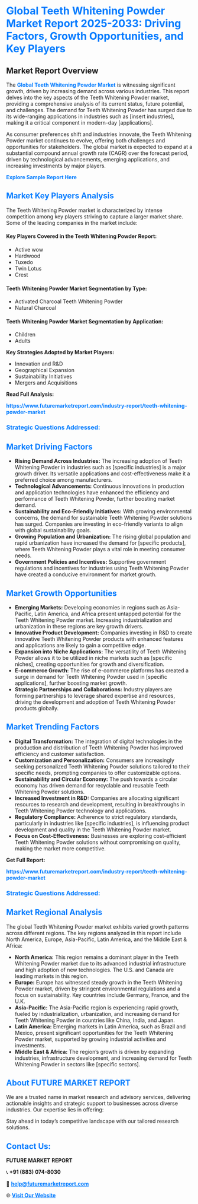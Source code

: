 <h1 style="color: #007BFF;">Global Teeth Whitening Powder Market Report 2025-2033: Driving Factors, Growth Opportunities, and Key Players</h1>

<section id="overview">
<h2>Market Report Overview</h2>
<p>The <a href="https://www.futuremarketreport.com/industry-report/teeth-whitening-powder-market" style="color: #007BFF; text-decoration: none;"><strong>Global Teeth Whitening Powder Market</strong></a> is witnessing significant growth, driven by increasing demand across various industries. This report delves into the key aspects of the Teeth Whitening Powder market, providing a comprehensive analysis of its current status, future potential, and challenges. The demand for Teeth Whitening Powder has surged due to its wide-ranging applications in industries such as [insert industries], making it a critical component in modern-day [applications].</p>
<p>As consumer preferences shift and industries innovate, the Teeth Whitening Powder market continues to evolve, offering both challenges and opportunities for stakeholders. The global market is expected to expand at a substantial compound annual growth rate (CAGR) over the forecast period, driven by technological advancements, emerging applications, and increasing investments by major players.</p>
</section>

<section id="overview">
<p><a href="https://www.futuremarketreport.com/request-sample/reportId=58768" style="color: #007BFF; text-decoration: none;"><strong>Explore Sample Report Here</strong></a></p>
</section>

<section id="key-players">
<h2 style="color: #007BFF;">Market Key Players Analysis</h2>
<p>The Teeth Whitening Powder market is characterized by intense competition among key players striving to capture a larger market share. Some of the leading companies in the market include:</p>
<h4>Key Players Covered in the Teeth Whitening Powder Report:</h4>
<ul><li>Active wow</li><li>Hardwood</li><li>Tuxedo</li><li>Twin Lotus</li><li>Crest</li></ul>
<h4>Teeth Whitening Powder Market Segmentation by Type:</h4>
<ul><li>Activated Charcoal Teeth Whitening Powder</li><li>Natural Charcoal</li></ul>

<h4>Teeth Whitening Powder Market Segmentation by Application:</h4>
<ul><li>Children</li><li>Adults</li></ul>
<p><strong>Key Strategies Adopted by Market Players:</strong></p>
<ul>
<li>Innovation and R&D</li>
<li>Geographical Expansion</li>
<li>Sustainability Initiatives</li>
<li>Mergers and Acquisitions</li>
</ul>
</section>

<section>
<p><strong>Read Full Analysis: </strong></p><a href="https://www.futuremarketreport.com/industry-report/teeth-whitening-powder-market" style="color: #007BFF; text-decoration: none;"><strong>https://www.futuremarketreport.com/industry-report/teeth-whitening-powder-market</strong></a>
<h3 style="color: #007BFF;">Strategic Questions Addressed:</h3>
</section>

<section id="driving-factors">
<h2 style="color: #007BFF;">Market Driving Factors</h2>
<ul>
<li><strong>Rising Demand Across Industries:</strong> The increasing adoption of Teeth Whitening Powder in industries such as [specific industries] is a major growth driver. Its versatile applications and cost-effectiveness make it a preferred choice among manufacturers.</li>
<li><strong>Technological Advancements:</strong> Continuous innovations in production and application technologies have enhanced the efficiency and performance of Teeth Whitening Powder, further boosting market demand.</li>
<li><strong>Sustainability and Eco-Friendly Initiatives:</strong> With growing environmental concerns, the demand for sustainable Teeth Whitening Powder solutions has surged. Companies are investing in eco-friendly variants to align with global sustainability goals.</li>
<li><strong>Growing Population and Urbanization:</strong> The rising global population and rapid urbanization have increased the demand for [specific products], where Teeth Whitening Powder plays a vital role in meeting consumer needs.</li>
<li><strong>Government Policies and Incentives:</strong> Supportive government regulations and incentives for industries using Teeth Whitening Powder have created a conducive environment for market growth.</li>
</ul>
</section>

<section id="growth-opportunities">
<h2 style="color: #007BFF;">Market Growth Opportunities</h2>
<ul>
<li><strong>Emerging Markets:</strong> Developing economies in regions such as Asia-Pacific, Latin America, and Africa present untapped potential for the Teeth Whitening Powder market. Increasing industrialization and urbanization in these regions are key growth drivers.</li>
<li><strong>Innovative Product Development:</strong> Companies investing in R&D to create innovative Teeth Whitening Powder products with enhanced features and applications are likely to gain a competitive edge.</li>
<li><strong>Expansion into Niche Applications:</strong> The versatility of Teeth Whitening Powder allows it to be utilized in niche markets such as [specific niches], creating opportunities for growth and diversification.</li>
<li><strong>E-commerce Growth:</strong> The rise of e-commerce platforms has created a surge in demand for Teeth Whitening Powder used in [specific applications], further boosting market growth.</li>
<li><strong>Strategic Partnerships and Collaborations:</strong> Industry players are forming partnerships to leverage shared expertise and resources, driving the development and adoption of Teeth Whitening Powder products globally.</li>
</ul>
</section>

<section id="trending-factors">
<h2 style="color: #007BFF;">Market Trending Factors</h2>
<ul>
<li><strong>Digital Transformation:</strong> The integration of digital technologies in the production and distribution of Teeth Whitening Powder has improved efficiency and customer satisfaction.</li>
<li><strong>Customization and Personalization:</strong> Consumers are increasingly seeking personalized Teeth Whitening Powder solutions tailored to their specific needs, prompting companies to offer customizable options.</li>
<li><strong>Sustainability and Circular Economy:</strong> The push towards a circular economy has driven demand for recyclable and reusable Teeth Whitening Powder solutions.</li>
<li><strong>Increased Investment in R&D:</strong> Companies are allocating significant resources to research and development, resulting in breakthroughs in Teeth Whitening Powder technology and applications.</li>
<li><strong>Regulatory Compliance:</strong> Adherence to strict regulatory standards, particularly in industries like [specific industries], is influencing product development and quality in the Teeth Whitening Powder market.</li>
<li><strong>Focus on Cost-Effectiveness:</strong> Businesses are exploring cost-efficient Teeth Whitening Powder solutions without compromising on quality, making the market more competitive.</li>
</ul>
</section>

<section>
<p><strong>Get Full Report: </strong></p><a href="https://www.futuremarketreport.com/industry-report/teeth-whitening-powder-market" style="color: #007BFF; text-decoration: none;"><strong>https://www.futuremarketreport.com/industry-report/teeth-whitening-powder-market</strong></a>
<h3 style="color: #007BFF;">Strategic Questions Addressed:</h3>
</section>


<section id="regional-analysis">
<h2 style="color: #007BFF;">Market Regional Analysis</h2>
<p>The global Teeth Whitening Powder market exhibits varied growth patterns across different regions. The key regions analyzed in this report include North America, Europe, Asia-Pacific, Latin America, and the Middle East & Africa:</p>
<ul>
<li><strong>North America:</strong> This region remains a dominant player in the Teeth Whitening Powder market due to its advanced industrial infrastructure and high adoption of new technologies. The U.S. and Canada are leading markets in this region.</li>
<li><strong>Europe:</strong> Europe has witnessed steady growth in the Teeth Whitening Powder market, driven by stringent environmental regulations and a focus on sustainability. Key countries include Germany, France, and the U.K.</li>
<li><strong>Asia-Pacific:</strong> The Asia-Pacific region is experiencing rapid growth, fueled by industrialization, urbanization, and increasing demand for Teeth Whitening Powder in countries like China, India, and Japan.</li>
<li><strong>Latin America:</strong> Emerging markets in Latin America, such as Brazil and Mexico, present significant opportunities for the Teeth Whitening Powder market, supported by growing industrial activities and investments.</li>
<li><strong>Middle East & Africa:</strong> The region’s growth is driven by expanding industries, infrastructure development, and increasing demand for Teeth Whitening Powder in sectors like [specific sectors].</li>
</ul>
</section>

<footer>
<h2 style="color: #007BFF;">About FUTURE MARKET REPORT</h2>
<p>We are a trusted name in market research and advisory services, delivering actionable insights and strategic support to businesses across diverse industries. Our expertise lies in offering:</p>

<p>Stay ahead in today’s competitive landscape with our tailored research solutions.</p>

<h2 style="color: #007BFF;">Contact Us:</h2>
<p><strong>FUTURE MARKET REPORT</strong></p>
<p>📞 <strong>+91 (883) 074-8030</strong></p>
<p>📧 <strong><a href="mailto:help@futuremarketreport.com" style="color: #007BFF;">help@futuremarketreport.com</a></strong></p>
<p>🌐 <strong><a href="https://www.futuremarketreport.com/" style="color: #007BFF;">Visit Our Website</a></strong></p>
</footer>